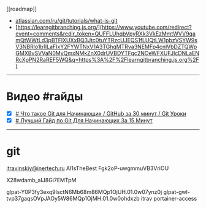 [[roadmap]]

- [atlassian.com/ru/git/tutorials/what-is-git](https://www.youtube.com/redirect?event=comments&redir_token=QUFFLUhqa3I0ZldwZDBTeVZkRjN3MHhKczlSZnVSUGVoQXxBQ3Jtc0trUDctd1Q5RjVnT3cyalRkWE44dEtEM3NXajNFeDNhTWRkcU5VUlBVOGt1WkNTcFdCTWlIUEcxelVXZ1hRTmJZZ0dwSm9JTmVvY05GemJTNTU0em1NNXFXb21WTl8yY0p4bEQxT25TQmszQ3ZZZWg2OA&q=http%3A%2F%2Fatlassian.com%2Fru%2Fgit%2Ftutorials%2Fwhat-is-git) 
- [https://learngitbranching.js.org/](https://www.youtube.com/redirect?event=comments&redir_token=QUFFLUhqbVpyRXk3VkEzMmtWVV9qamQtWWtLd3pBTFlXUXxBQ3Jtc0tuYTRzcUJEQS1fLUQtLW1pbzVSYW9sV3NBRlo1b1lLaFIxY2FYWTNxV1A3TGhqMTRva3NEMFp4cnlVbDZTQWpGMXBvSVVaN0MyQmxNMkZnX0drUVBDYTFqc2NOeWFXUFJIcDNLaENRcXpPN2RaREF5WQ&q=https%3A%2F%2Flearngitbranching.js.org%2F)
- - -
# Видео #гайды 

- [x] [# Что такое Git для Начинающих / GitHub за 30 минут / Git Уроки](https://www.youtube.com/watch?v=VJm_AjiTEEc)
- [x] [# Лучший Гайд по Git Для Начинающих За 15 Минут](https://www.youtube.com/watch?v=XuFaQSW79rM)

- - -
# git
itravinskiy@inertech.ru
Al1sTheBest
Fgk2oP-uwgmmuVB3VriOU



X28wdamb_aIJ8Gi7EMTpM

glpat-Y0P3fy3exq9lsctN6Mb68m86MQp1OjUH.01.0w07ynz0j
glpat-gwl-tvp37gaqsOVpJAOy5W86MQp1OjMH.01.0w0ohdxzb itrav portainer-access


